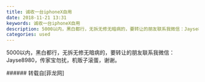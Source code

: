 ```yaml
---
title: 诚收一台iphoneX自用
date: 2018-11-21 13:31
keywords: 诚收一台iphoneX自用
description: 5000以内，黑白都行，无拆无修无暗病的，要转让的朋友联系我微信：Jayse8980，传家宝勿扰，机贩子滚蛋，谢谢。
categories: used
---
```

<td class="t_f" id="postmessage_2323717">

5000以内，黑白都行，无拆无修无暗病的，要转让的朋友联系我微信：Jayse8980，传家宝勿扰，机贩子滚蛋，谢谢。<br/>
</td>
###### 转载自[菲龙网]